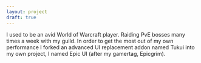 ```yaml
---
layout: project
draft: true
---
```


I used to be an avid World of Warcraft player. Raiding PvE bosses many times a
week with my guild. In order to get the most out of my own performance I forked
an advanced UI replacement addon named Tukui into my own project, I named Epic
UI (after my gamertag, Epicgrim).

